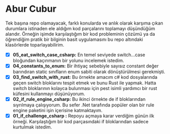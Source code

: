 # Abur Cubur

Tek başına repo olamayacak, farklı konularda ve anlık olarak karşıma çıkan durumlara istinaden ele aldığım kod parçalarını toplamayı düşündüğüm alandır. Örneğin işimde karşılaştığım bir kod probleminin çözümü ya da öğrendiğim pratik bir bilginin basit uygulamasını bu repo altındaki klasörlerde toparlayabilirim.

- [x] **05_eat_switch_case_csharp:** En temel seviyede switch...case bloğundan kaçınmanın bir yolunu incelemek istedim.
- [x] **04_constants_to_enum:** Bir ihtiyaç sebebiyle sayısız constant değer barındıran static sınıfların enum sabiti olarak dönüştürülmesi gerekmişti.
- [x] **03_find_switch_with_rust:** Bu örnekte amacım c# kod dosyalarında geçen switch bloklarını tespit etmek ve bunu Rust ile yapmak. Hatta switch bloklarının kolayca bulunması için pest isimli yardımcı bir rust küfesini kullanmayı düşünüyorum.
- [x] **02_if_rule_engine_csharp:** Bu ikinci örnekte de if bloklarından sıyrılmaya çalışıyorum. Bu sefer .Net tarafında popüler olan bir rule engine paketini işin içerisine katmaktayım.
- [x] **01_if_challenge_csharp :** Repoyu açmaya karar verdiğim günün ilk örneği. Karşılaştığım bir kod parçasındaki if bloklarından sadece kurtulmak istedim.